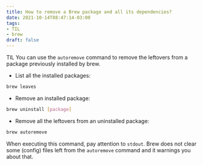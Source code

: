 ```yaml
---
title: How to remove a Brew package and all its dependencies?
date: 2021-10-14T08:47:14-03:00
tags:
- TIL
- brew
draft: false
---
```


TIL You can use the `autoremove` command to remove the leftovers from a package previously installed by brew.

* List all the installed packages:

```bash
brew leaves
```

* Remove an installed package:

```bash
brew uninstall [package]
```

* Remove all the leftovers from an uninstalled package:

```bash
brew autoremove
```

When executing this command, pay attention to `stdout`. Brew does not clear some (config) files left from the `autoremove` command and it warnings you about that.
